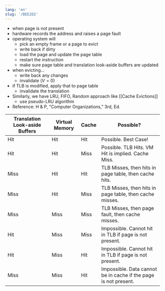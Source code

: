 ```yaml
---
lang: 'en'
slug: '/BEE2D2'
---
```


- when page is not present
- hardware records the address and raises a page fault
- operating system will
  - pick an empty frame or a page to evict
  - write back if dirty
  - load the page and update the page table
  - restart the instruction
  - make sure page table and translation look-aside buffers are updated
- when evicting...
  - write back any changes
  - invalidate ($V=0$)
- if TLB is modified, apply that to page table
  - invalidate the translation
- Similarly, we have LRU, FIFO, Random approach like [[Cache Evictions]]
  - use pseudo-LRU algorithm
- Reference: H & P, "Computer Organizations," 3rd, Ed.

| Translation Look-aside Buffers | Virtual Memory | Cache | Possible?                                                       |
| ------------------------------ | -------------- | ----- | --------------------------------------------------------------- |
| Hit                            | Hit            | Hit   | Possible. Best Case!                                            |
| Hit                            | Hit            | Miss  | Possible. TLB Hits. VM Hit is implied. Cache Miss.              |
| Miss                           | Hit            | Hit   | TLB Misses, then hits in page table, then cache hits.           |
| Miss                           | Hit            | Miss  | TLB Misses, then hits in page table, then cache misses.         |
| Miss                           | Miss           | Miss  | TLB Misses, then page fault, then cache misses.                 |
| Hit                            | Miss           | Miss  | Impossible. Cannot hit in TLB if page is not present.           |
| Hit                            | Miss           | Hit   | Impossible. Cannot hit in TLB if page is not present.           |
| Miss                           | Miss           | Hit   | Impossible. Data cannot be in cache if the page is not present. |
